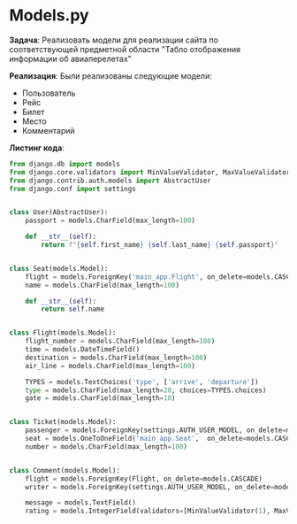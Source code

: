 # Models.py

**Задача**: Реализовать модели для реализации сайта по соответствующей предметной области "Табло отображения информации об авиаперелетах"

**Реализация**: Были реализованы следующие модели: 

- Пользователь
- Рейс
- Билет
- Место
- Комментарий

**Листинг кода**:
``` py title="Models.py"
from django.db import models
from django.core.validators import MinValueValidator, MaxValueValidator
from django.contrib.auth.models import AbstractUser
from django.conf import settings


class User(AbstractUser):
    passport = models.CharField(max_length=100)

    def __str__(self):
        return f"{self.first_name} {self.last_name} {self.passport}"


class Seat(models.Model):
    flight = models.ForeignKey('main_app.Flight', on_delete=models.CASCADE)
    name = models.CharField(max_length=100)

    def __str__(self):
        return self.name


class Flight(models.Model):
    flight_number = models.CharField(max_length=100)
    time = models.DateTimeField()
    destination = models.CharField(max_length=100)
    air_line = models.CharField(max_length=100)

    TYPES = models.TextChoices('type', ['arrive', 'departure'])
    type = models.CharField(max_length=20, choices=TYPES.choices)
    gate = models.CharField(max_length=10)


class Ticket(models.Model):
    passenger = models.ForeignKey(settings.AUTH_USER_MODEL, on_delete=models.CASCADE)
    seat = models.OneToOneField('main_app.Seat',  on_delete=models.CASCADE)
    number = models.CharField(max_length=100)


class Comment(models.Model):
    flight = models.ForeignKey(Flight, on_delete=models.CASCADE)
    writer = models.ForeignKey(settings.AUTH_USER_MODEL, on_delete=models.CASCADE)

    message = models.TextField()
    rating = models.IntegerField(validators=[MinValueValidator(1), MaxValueValidator(10)])
```
